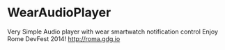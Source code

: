 WearAudioPlayer
===============

Very Simple Audio player with wear smartwatch notification control
Enjoy Rome DevFest 2014!
http://roma.gdg.io
